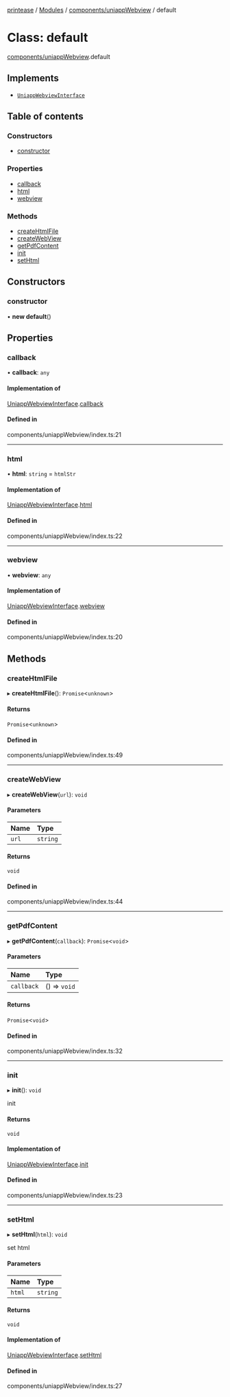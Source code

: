 [printease](../README.md) / [Modules](../modules.md) / [components/uniappWebview](../modules/components_uniappWebview.md) / default

# Class: default

[components/uniappWebview](../modules/components_uniappWebview.md).default

## Implements

- [`UniappWebviewInterface`](../interfaces/interface_UniappWebview.UniappWebviewInterface.md)

## Table of contents

### Constructors

- [constructor](components_uniappWebview.default.md#constructor)

### Properties

- [callback](components_uniappWebview.default.md#callback)
- [html](components_uniappWebview.default.md#html)
- [webview](components_uniappWebview.default.md#webview)

### Methods

- [createHtmlFile](components_uniappWebview.default.md#createhtmlfile)
- [createWebView](components_uniappWebview.default.md#createwebview)
- [getPdfContent](components_uniappWebview.default.md#getpdfcontent)
- [init](components_uniappWebview.default.md#init)
- [setHtml](components_uniappWebview.default.md#sethtml)

## Constructors

### constructor

• **new default**()

## Properties

### callback

• **callback**: `any`

#### Implementation of

[UniappWebviewInterface](../interfaces/interface_UniappWebview.UniappWebviewInterface.md).[callback](../interfaces/interface_UniappWebview.UniappWebviewInterface.md#callback)

#### Defined in

components/uniappWebview/index.ts:21

___

### html

• **html**: `string` = `htmlStr`

#### Implementation of

[UniappWebviewInterface](../interfaces/interface_UniappWebview.UniappWebviewInterface.md).[html](../interfaces/interface_UniappWebview.UniappWebviewInterface.md#html)

#### Defined in

components/uniappWebview/index.ts:22

___

### webview

• **webview**: `any`

#### Implementation of

[UniappWebviewInterface](../interfaces/interface_UniappWebview.UniappWebviewInterface.md).[webview](../interfaces/interface_UniappWebview.UniappWebviewInterface.md#webview)

#### Defined in

components/uniappWebview/index.ts:20

## Methods

### createHtmlFile

▸ **createHtmlFile**(): `Promise`<`unknown`\>

#### Returns

`Promise`<`unknown`\>

#### Defined in

components/uniappWebview/index.ts:49

___

### createWebView

▸ **createWebView**(`url`): `void`

#### Parameters

| Name | Type |
| :------ | :------ |
| `url` | `string` |

#### Returns

`void`

#### Defined in

components/uniappWebview/index.ts:44

___

### getPdfContent

▸ **getPdfContent**(`callback`): `Promise`<`void`\>

#### Parameters

| Name | Type |
| :------ | :------ |
| `callback` | () => `void` |

#### Returns

`Promise`<`void`\>

#### Defined in

components/uniappWebview/index.ts:32

___

### init

▸ **init**(): `void`

init

#### Returns

`void`

#### Implementation of

[UniappWebviewInterface](../interfaces/interface_UniappWebview.UniappWebviewInterface.md).[init](../interfaces/interface_UniappWebview.UniappWebviewInterface.md#init)

#### Defined in

components/uniappWebview/index.ts:23

___

### setHtml

▸ **setHtml**(`html`): `void`

set html

#### Parameters

| Name | Type |
| :------ | :------ |
| `html` | `string` |

#### Returns

`void`

#### Implementation of

[UniappWebviewInterface](../interfaces/interface_UniappWebview.UniappWebviewInterface.md).[setHtml](../interfaces/interface_UniappWebview.UniappWebviewInterface.md#sethtml)

#### Defined in

components/uniappWebview/index.ts:27
